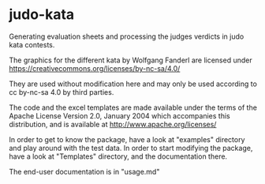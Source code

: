 # judo-kata
Generating evaluation sheets and processing the judges verdicts in judo kata contests.

The graphics for the different kata by Wolfgang Fanderl are licensed under https://creativecommons.org/licenses/by-nc-sa/4.0/

They are used without modification here and may only be used according to cc by-nc-sa 4.0 by third parties.

The code and the excel templates are made available under the terms of the Apache License Version 2.0, January 2004 which accompanies this distribution, and is available at http://www.apache.org/licenses/

In order to get to know the package, have a look at "examples" directory and play around with the test data.
In order to start modifying the package, have a look at "Templates" directory, and the documentation there.

The end-user documentation is in "usage.md"
